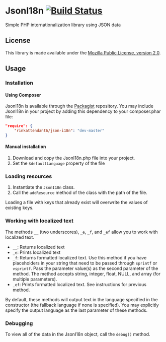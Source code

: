 # JsonI18n [![Build Status](https://travis-ci.org/RinkAttendant6/JsonI18n.svg?branch=master)](https://travis-ci.org/RinkAttendant6/JsonI18n)

Simple PHP internationalization library using JSON data

## License

This library is made available under the [Mozilla Public License, version 2.0](https://www.mozilla.org/MPL/2.0/).

## Usage

### Installation
#### Using Composer
JsonI18n is available through the [Packagist](https://packagist.org/packages/rinkattendant6/json-i18n) repository. You may include JsonI18n in your project by adding this dependency to your composer.phar file:

```json
"require": {
    "rinkattendant6/json-i18n": "dev-master"
}
```

#### Manual installation

1. Download and copy the JsonI18n.php file into your project.
2. Set the `$defaultLanguage` property of the file

### Loading resources
1. Instantiate the `JsonI18n` class.
2. Call the `addResource` method of the class with the path of the file.

Loading a file with keys that already exist will overwrite the values of existing keys.

### Working with localized text

The methods `__` (two underscores), `_e`, `_f`, and `_ef` allow you to work with localized text.

- `__`: Returns localized text
- `_e`: Prints localized text
- `_f`: Returns formatted localized text. Use this method if you have placeholders in your string that need to be passed through `sprintf` or `vsprintf`. Pass the parameter value(s) as the second parameter of the method. The method accepts string, integer, float, NULL, and array (for multiple parameters).
- `_ef`: Prints formatted localized text. See instructions for previous method.
 
By default, these methods will output text in the language specified in the constructor (the fallback language if none is specified). You may explicitly specify the output language as the last parameter of these methods.

### Debugging

To view all of the data in the JsonI18n object, call the `debug()` method.
